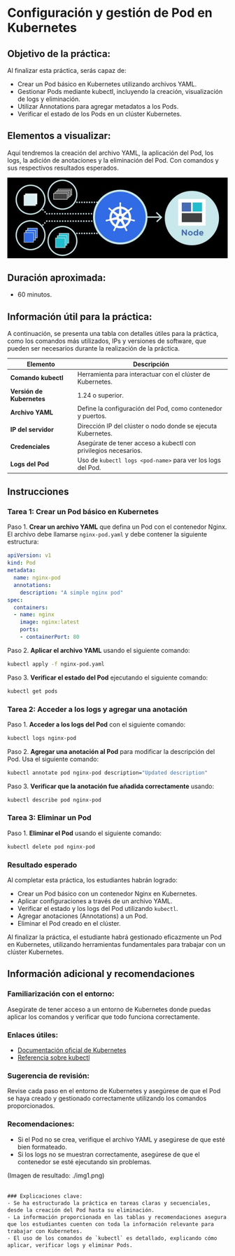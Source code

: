 
# Configuración y gestión de Pod en Kubernetes

## Objetivo de la práctica:
Al finalizar esta práctica, serás capaz de:
- Crear un Pod básico en Kubernetes utilizando archivos YAML.
- Gestionar Pods mediante kubectl, incluyendo la creación, visualización de logs y eliminación.
- Utilizar Annotations para agregar metadatos a los Pods.
- Verificar el estado de los Pods en un clúster Kubernetes.

## Elementos a visualizar:
Aquí tendremos la creación del archivo YAML, la aplicación del Pod, los logs, la adición de anotaciones y la eliminación del Pod. Con comandos y sus respectivos resultados esperados.

![Guía visual ](./img.jpg)

## Duración aproximada:
- 60 minutos.

## Información útil para la práctica:
A continuación, se presenta una tabla con detalles útiles para la práctica, como los comandos más utilizados, IPs y versiones de software, que pueden ser necesarios durante la realización de la práctica.

| **Elemento**            | **Descripción**                                            |
|-------------------------|------------------------------------------------------------|
| **Comando kubectl**      | Herramienta para interactuar con el clúster de Kubernetes.  |
| **Versión de Kubernetes**| 1.24 o superior.                                           |
| **Archivo YAML**         | Define la configuración del Pod, como contenedor y puertos.|
| **IP del servidor**      | Dirección IP del clúster o nodo donde se ejecuta Kubernetes. |
| **Credenciales**         | Asegúrate de tener acceso a kubectl con privilegios necesarios. |
| **Logs del Pod**         | Uso de `kubectl logs <pod-name>` para ver los logs del Pod. |

## Instrucciones

### Tarea 1: Crear un Pod básico en Kubernetes
Paso 1. **Crear un archivo YAML** que defina un Pod con el contenedor Nginx. El archivo debe llamarse `nginx-pod.yaml` y debe contener la siguiente estructura:

```yaml
apiVersion: v1
kind: Pod
metadata:
  name: nginx-pod
  annotations:
    description: "A simple nginx pod"
spec:
  containers:
  - name: nginx
    image: nginx:latest
    ports:
    - containerPort: 80
```

Paso 2. **Aplicar el archivo YAML** usando el siguiente comando:
```bash
kubectl apply -f nginx-pod.yaml
```

Paso 3. **Verificar el estado del Pod** ejecutando el siguiente comando:
```bash
kubectl get pods
```

### Tarea 2: Acceder a los logs y agregar una anotación
Paso 1. **Acceder a los logs del Pod** con el siguiente comando:
```bash
kubectl logs nginx-pod
```

Paso 2. **Agregar una anotación al Pod** para modificar la descripción del Pod. Usa el siguiente comando:
```bash
kubectl annotate pod nginx-pod description="Updated description"
```

Paso 3. **Verificar que la anotación fue añadida correctamente** usando:
```bash
kubectl describe pod nginx-pod
```

### Tarea 3: Eliminar un Pod
Paso 1. **Eliminar el Pod** usando el siguiente comando:
```bash
kubectl delete pod nginx-pod
```

### Resultado esperado
Al completar esta práctica, los estudiantes habrán logrado:
- Crear un Pod básico con un contenedor Nginx en Kubernetes.
- Aplicar configuraciones a través de un archivo YAML.
- Verificar el estado y los logs del Pod utilizando `kubectl`.
- Agregar anotaciones (Annotations) a un Pod.
- Eliminar el Pod creado en el clúster.

Al finalizar la práctica, el estudiante habrá gestionado eficazmente un Pod en Kubernetes, utilizando herramientas fundamentales para trabajar con un clúster Kubernetes.

## Información adicional y recomendaciones
### Familiarización con el entorno:
Asegúrate de tener acceso a un entorno de Kubernetes donde puedas aplicar los comandos y verificar que todo funciona correctamente.

### Enlaces útiles:
- [Documentación oficial de Kubernetes](https://kubernetes.io/docs/home/)
- [Referencia sobre kubectl](https://kubernetes.io/docs/reference/kubectl/overview/)

### Sugerencia de revisión:
Revise cada paso en el entorno de Kubernetes y asegúrese de que el Pod se haya creado y gestionado correctamente utilizando los comandos proporcionados.

### Recomendaciones:
- Si el Pod no se crea, verifique el archivo YAML y asegúrese de que esté bien formateado.
- Si los logs no se muestran correctamente, asegúrese de que el contenedor se esté ejecutando sin problemas.

(Imagen de resultado: ./img1.png)
```

### Explicaciones clave:
- Se ha estructurado la práctica en tareas claras y secuenciales, desde la creación del Pod hasta su eliminación.
- La información proporcionada en las tablas y recomendaciones asegura que los estudiantes cuenten con toda la información relevante para trabajar con Kubernetes.
- El uso de los comandos de `kubectl` es detallado, explicando cómo aplicar, verificar logs y eliminar Pods.
